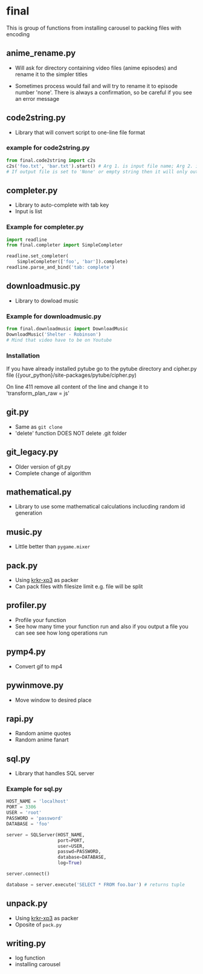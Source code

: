 # final

This is group of functions from installing carousel to packing files with encoding

## anime_rename.py

- Will ask for directory containing video files (anime episodes) and rename it to the simpler titles

- Sometimes process would fail and will try to rename it to episode number 'none'. There is always a confirmation, so be careful if you see an error message

## code2string.py

- Library that will convert script to one-line file format

### example for code2string.py

```python
from final.code2string import c2s
c2s('foo.txt', 'bar.txt').start() # Arg 1. is input file name; Arg 2. is output file name also returns output
# If output file is set to 'None' or empty string then it will only output a text
```

## completer.py

- Library to auto-complete with tab key
- Input is list

### Example for completer.py

```python
import readline
from final.completer import SimpleCompleter

readline.set_completer(
    SimpleCompleter(['foo', 'bar']).complete)
readline.parse_and_bind('tab: complete')
```

## downloadmusic.py

- Library to dowload music
  
### Example for downloadmusic.py

```python
from final.downloadmusic import DownloadMusic
DownloadMusic('Shelter - Robinson')
# Mind that video have to be on Youtube

```

### Installation

If you have already installed pytube go to the pytube directory and cipher.py file ({your_python}/site-packages/pytube/cipher.py)

On line 411 remove all content of the line and change it to 'transform_plan_raw = js'

## git.py

- Same as `git clone`
- 'delete' function DOES NOT delete .git folder

## git_legacy.py

- Older version of git.py
- Complete change of algorithm

## mathematical.py

- Library to use some mathematical calculations inclucding random id generation

## music.py

- Little better than `pygame.mixer`

## pack.py

- Using [krkr-xp3](https://github.com/awaken1ng/krkr-xp3/) as packer
- Can pack files with filesize limit e.g. file will be split

## profiler.py

- Profile your function
- See how many time your function run and also if you output a file you can see see how long operations run

## pymp4.py

- Convert gif to mp4

## pywinmove.py

- Move window to desired place

## rapi.py

- Random anime quotes
- Random anime fanart  

## sql.py

- Library that handles SQL server

### Example for sql.py

```python
HOST_NAME = 'localhost'
PORT = 3306
USER = 'root'
PASSWORD = 'password'
DATABASE = 'foo'

server = SQLServer(HOST_NAME,
                   port=PORT,
                   user=USER,
                   passwd=PASSWORD,
                   database=DATABASE,
                   log=True)

server.connect()

database = server.execute('SELECT * FROM foo.bar') # returns tuple
```

## unpack.py

- Using [krkr-xp3](https://github.com/awaken1ng/krkr-xp3/) as packer
- Oposite of `pack.py`

## writing.py

- log function
- installing carousel
